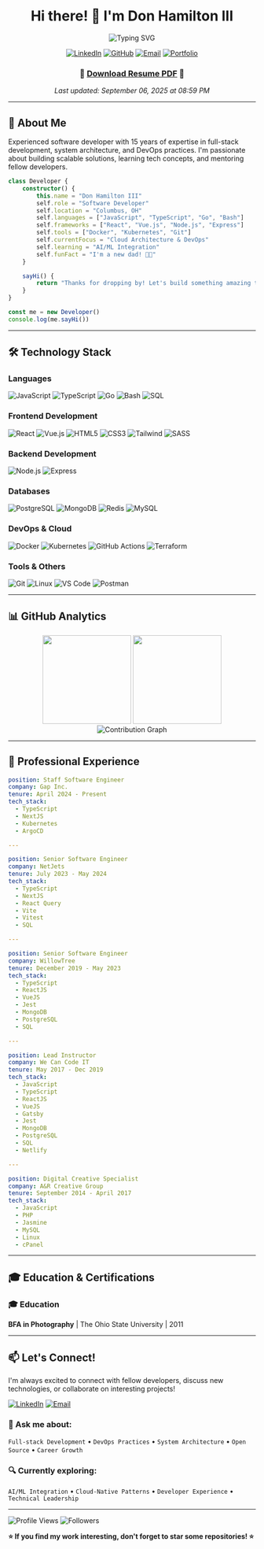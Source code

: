 <div align="center">

# Hi there! 👋 I'm Don Hamilton III

![Typing SVG](https://readme-typing-svg.herokuapp.com/?lines=Software+Developer;Full+Stack+Engineer;DevOps+Enthusiast;Problem+Solver&center=true&size=30&color=2F81F7)

[![LinkedIn](https://img.shields.io/badge/-LinkedIn-0077B5?style=for-the-badge&logo=linkedin&logoColor=white)](https://linkedin.com/in/donhamiltoniii)
[![GitHub](https://img.shields.io/badge/-GitHub-181717?style=for-the-badge&logo=github)](https://github.com/donhamiltoniii)
[![Email](https://img.shields.io/badge/-Email-D14836?style=for-the-badge&logo=gmail&logoColor=white)](mailto:donhamiltoniii@pm.me)
[![Portfolio](https://img.shields.io/badge/-Portfolio-FF5722?style=for-the-badge&logo=firefox&logoColor=white)](https://dondon.dev)

### 📄 **[Download Resume PDF](./resume.pdf)** 📄

*Last updated: September 06, 2025 at 08:59 PM*

</div>

---

## 🚀 About Me

Experienced software developer with 15 years of expertise in full-stack development, system architecture, and DevOps practices. I'm passionate about building scalable solutions, learning tech concepts, and mentoring fellow developers.

```typescript
class Developer {
    constructor() {
        this.name = "Don Hamilton III"
        self.role = "Software Developer"
        self.location = "Columbus, OH"
        self.languages = ["JavaScript", "TypeScript", "Go", "Bash"]
        self.frameworks = ["React", "Vue.js", "Node.js", "Express"]
        self.tools = ["Docker", "Kubernetes", "Git"]
        self.currentFocus = "Cloud Architecture & DevOps"
        self.learning = "AI/ML Integration"
        self.funFact = "I'm a new dad! 👨‍🍼"
    }

    sayHi() {
        return "Thanks for dropping by! Let's build something amazing together! 🚀"
    }
}

const me = new Developer()
console.log(me.sayHi())
```

---

## 🛠️ Technology Stack

### Languages
![JavaScript](https://img.shields.io/badge/-JavaScript-F7DF1E?style=flat-square&logo=javascript&logoColor=black)
![TypeScript](https://img.shields.io/badge/-TypeScript-3178C6?style=flat-square&logo=typescript&logoColor=white)
![Go](https://img.shields.io/badge/-Go-00ADD8?style=flat-square&logo=go&logoColor=white)
![Bash](https://img.shields.io/badge/-Bash-4EAA25?style=flat-square&logo=gnu-bash&logoColor=white)
![SQL](https://img.shields.io/badge/-SQL-336791?style=flat-square&logo=postgresql&logoColor=white)

### Frontend Development
![React](https://img.shields.io/badge/-React-61DAFB?style=flat-square&logo=react&logoColor=black)
![Vue.js](https://img.shields.io/badge/-Vue.js-4FC08D?style=flat-square&logo=vue.js&logoColor=white)
![HTML5](https://img.shields.io/badge/-HTML5-E34F26?style=flat-square&logo=html5&logoColor=white)
![CSS3](https://img.shields.io/badge/-CSS3-1572B6?style=flat-square&logo=css3&logoColor=white)
![Tailwind](https://img.shields.io/badge/-Tailwind_CSS-38B2AC?style=flat-square&logo=tailwind-css&logoColor=white)
![SASS](https://img.shields.io/badge/-SASS-CC6699?style=flat-square&logo=sass&logoColor=white)

### Backend Development
![Node.js](https://img.shields.io/badge/-Node.js-339933?style=flat-square&logo=node.js&logoColor=white)
![Express](https://img.shields.io/badge/-Express-000000?style=flat-square&logo=express&logoColor=white)

### Databases
![PostgreSQL](https://img.shields.io/badge/-PostgreSQL-336791?style=flat-square&logo=postgresql&logoColor=white)
![MongoDB](https://img.shields.io/badge/-MongoDB-47A248?style=flat-square&logo=mongodb&logoColor=white)
![Redis](https://img.shields.io/badge/-Redis-DC382D?style=flat-square&logo=redis&logoColor=white)
![MySQL](https://img.shields.io/badge/-MySQL-4479A1?style=flat-square&logo=mysql&logoColor=white)

### DevOps & Cloud
![Docker](https://img.shields.io/badge/-Docker-2496ED?style=flat-square&logo=docker&logoColor=white)
![Kubernetes](https://img.shields.io/badge/-Kubernetes-326CE5?style=flat-square&logo=kubernetes&logoColor=white)
![GitHub Actions](https://img.shields.io/badge/-GitHub_Actions-2088FF?style=flat-square&logo=github-actions&logoColor=white)
![Terraform](https://img.shields.io/badge/-Terraform-623CE4?style=flat-square&logo=terraform&logoColor=white)

### Tools & Others
![Git](https://img.shields.io/badge/-Git-F05032?style=flat-square&logo=git&logoColor=white)
![Linux](https://img.shields.io/badge/-Linux-FCC624?style=flat-square&logo=linux&logoColor=black)
![VS Code](https://img.shields.io/badge/-VS_Code-007ACC?style=flat-square&logo=visual-studio-code&logoColor=white)
![Postman](https://img.shields.io/badge/-Postman-FF6C37?style=flat-square&logo=postman&logoColor=white)

---

## 📊 GitHub Analytics

<div align="center">
  <img height="180em" src="https://github-readme-stats.vercel.app/api?username=donhamiltoniii&show_icons=true&theme=tokyonight&include_all_commits=true&count_private=true"/>
  <img height="180em" src="https://github-readme-stats.vercel.app/api/top-langs/?username=donhamiltoniii&layout=compact&langs_count=8&theme=tokyonight"/>
</div>

<div align="center">
  <img src="https://github-readme-activity-graph.vercel.app/graph?username=donhamiltoniii&theme=tokyo-night&hide_border=true" alt="Contribution Graph" />
</div>

---

## 💼 Professional Experience

```yaml
position: Staff Software Engineer
company: Gap Inc.
tenure: April 2024 - Present
tech_stack: 
  - TypeScript
  - NextJS
  - Kubernetes
  - ArgoCD

---

position: Senior Software Engineer
company: NetJets
tenure: July 2023 - May 2024
tech_stack: 
  - TypeScript
  - NextJS
  - React Query
  - Vite
  - Vitest
  - SQL

---

position: Senior Software Engineer
company: WillowTree
tenure: December 2019 - May 2023
tech_stack: 
  - TypeScript
  - ReactJS
  - VueJS
  - Jest
  - MongoDB
  - PostgreSQL
  - SQL

---

position: Lead Instructor
company: We Can Code IT
tenure: May 2017 - Dec 2019
tech_stack:
  - JavaScript
  - TypeScript
  - ReactJS
  - VueJS
  - Gatsby
  - Jest
  - MongoDB
  - PostgreSQL
  - SQL
  - Netlify

---

position: Digital Creative Specialist
company: A&R Creative Group
tenure: September 2014 - April 2017
tech_stack:
  - JavaScript
  - PHP
  - Jasmine
  - MySQL
  - Linux
  - cPanel

```

---

## 🎓 Education & Certifications

### 🎓 Education
**BFA in Photography** | The Ohio State University | 2011

---

## 📫 Let's Connect!

I'm always excited to connect with fellow developers, discuss new technologies, or collaborate on interesting projects!

[![LinkedIn](https://img.shields.io/badge/-Connect_on_LinkedIn-0077B5?style=for-the-badge&logo=linkedin&logoColor=white)](https://linkedin.com/in/yourprofildonhamiltoniiie)
[![Email](https://img.shields.io/badge/-Send_me_an_Email-D14836?style=for-the-badge&logo=gmail&logoColor=white)](mailto:donhamiltoniii@pm.me)

### 💬 Ask me about:
`Full-stack Development` • `DevOps Practices` • `System Architecture` • `Open Source` • `Career Growth`

### 🔍 Currently exploring:
`AI/ML Integration` • `Cloud-Native Patterns` • `Developer Experience` • `Technical Leadership`

---

![Profile Views](https://komarev.com/ghpvc/?username=yourusername&color=2F81F7&style=flat-square&label=Profile+Views)
![Followers](https://img.shields.io/github/followers/yourusername?style=social)

**⭐ If you find my work interesting, don't forget to star some repositories! ⭐**